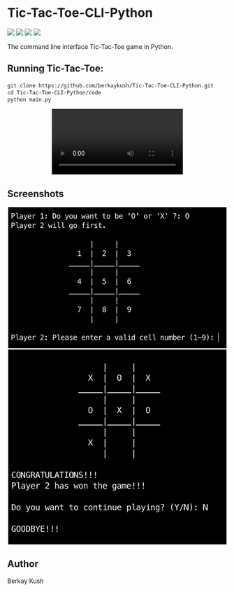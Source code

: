 # Tic-Tac-Toe-CLI-Python
![](https://img.shields.io/badge/Programming_Language-Python-blue.svg)
![](https://img.shields.io/badge/Game-Tic_Tac_Toe-yellow.svg)
![](https://img.shields.io/badge/Python_Version-3.10.5-brown.svg)
![](https://img.shields.io/badge/Status-Complete-green.svg)

The command line interface Tic-Tac-Toe game in Python.

## Running Tic-Tac-Toe:

```
git clone https://github.com/berkaykush/Tic-Tac-Toe-CLI-Python.git
cd Tic-Tac-Toe-CLI-Python/code
python main.py
```

<p align="center">
<video src="https://user-images.githubusercontent.com/70837975/209135735-50e79d0e-6eb2-4237-9127-f61d8c453d60.mp4" controls="controls" style="max-width: 730px;">
</video>
</p>

## Screenshots
<p align="center">
<img width=500 src="/resources/screenshot_1.png">
  <img width=500 src="/resources/screenshot_2.png">
</p>

## Author
Berkay Kush

